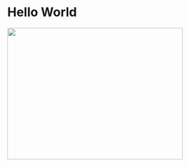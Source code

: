# Hello World

<img src= "https://media.giphy.com/media/XEfobFYazqawdjLt6y/giphy.gif" width="400" height="300" />
